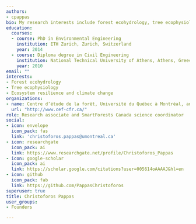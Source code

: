```yaml
---
authors:
- cpappas
bio: My research interests include forest ecohydrology, tree ecophysiology, Ecosystem resilience and climate change.
education:
  courses:
  - course: PhD in Environmental Engineering
    institution: ETH Zurich, Zurich, Switzerland
    year: 2014
  - course: Diploma degree in Civil Engineering
    institution: National Technical University of Athens, Athens, Greece
    year: 2010
email: ""
interests:
- Forest ecohydrology
- Tree ecophysiology
- Ecosystem resilience and climate change
organizations:
- name: Centre d’étude de la forêt, Université du Québec à Montréal, and Département Science et Technologie, Téluq, Université du Québec
  url: "http://www.cef-cfr.ca/"
role: Research associate and SmartForests Canada science coordinator
social:
- icon: envelope
  icon_pack: fas
  link: 'christoforos.pappas@umontreal.ca'
- icon: researchgate
  icon_pack: ai
  link: https://www.researchgate.net/profile/Christoforos_Pappas
- icon: google-scholar
  icon_pack: ai
  link: https://scholar.google.com/citations?user=005614oAAAAJ&hl=en
- icon: github
  icon_pack: fab
  link: https://github.com/PappasChristoforos
superuser: true
title: Christoforos Pappas
user_groups:
- Founders

---
```



